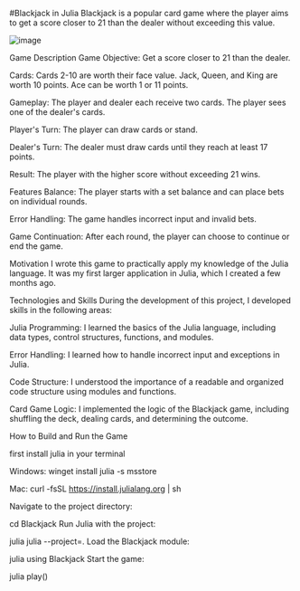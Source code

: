 #Blackjack in Julia
Blackjack is a popular card game where the player aims to get a score closer to 21 than the dealer without exceeding this value.
               
![image](https://github.com/user-attachments/assets/7a699bc4-aaac-40d5-936f-c6706a8398cb)

Game Description
Game Objective: Get a score closer to 21 than the dealer.

Cards: Cards 2-10 are worth their face value. Jack, Queen, and King are worth 10 points. Ace can be worth 1 or 11 points.

Gameplay: The player and dealer each receive two cards. The player sees one of the dealer's cards.

Player's Turn: The player can draw cards or stand.

Dealer's Turn: The dealer must draw cards until they reach at least 17 points.

Result: The player with the higher score without exceeding 21 wins.

Features
Balance: The player starts with a set balance and can place bets on individual rounds.

Error Handling: The game handles incorrect input and invalid bets.

Game Continuation: After each round, the player can choose to continue or end the game.

Motivation
I wrote this game to practically apply my knowledge of the Julia language. It was my first larger application in Julia, which I created a few months ago.

Technologies and Skills
During the development of this project, I developed skills in the following areas:

Julia Programming: I learned the basics of the Julia language, including data types, control structures, functions, and modules.

Error Handling: I learned how to handle incorrect input and exceptions in Julia.

Code Structure: I understood the importance of a readable and organized code structure using modules and functions.

Card Game Logic: I implemented the logic of the Blackjack game, including shuffling the deck, dealing cards, and determining the outcome.


How to Build and Run the Game

first install julia in your terminal

Windows:
winget install julia -s msstore

Mac:
curl -fsSL https://install.julialang.org | sh

Navigate to the project directory:

cd Blackjack
Run Julia with the project:

julia
julia --project=.
Load the Blackjack module:

julia
using Blackjack
Start the game:

julia
play()
